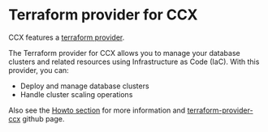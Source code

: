 # Terraform provider for CCX

CCX features a [terraform provider](https://github.com/severalnines/terraform-provider-ccx).

The Terraform provider for CCX allows you to manage your database clusters and related resources using Infrastructure as Code (IaC). With this provider, you can:

- Deploy and manage database clusters
- Handle cluster scaling operations

Also see the [Howto section](../Howto/Terraform-provider.md) for more information and [terraform-provider-ccx](https://github.com/severalnines/terraform-provider-ccx) github page.